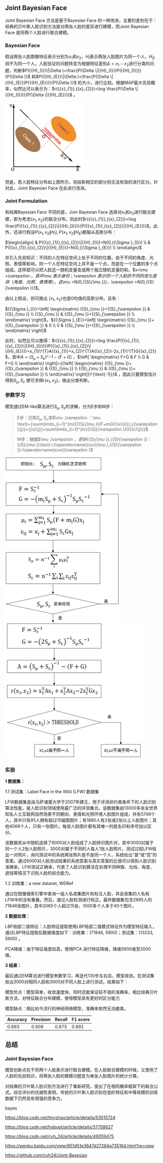 Joint Bayesian Face
-------------------

Joint Bayesian Face 方法是基于Bayesian Face
的一种改进，主要的差别在于：经典的贝叶斯人脸识别方法是对两张人脸的差异进行建模，而Joint
Bayesian Face 是将两个人脸进行联合建模。

### Bayesian Face

假设两张人脸图像特征表示分别为${{x}_{1}}$和${{x}_{2}}$，${{H}_{I}}$表示两张人脸图片为同一个人，${{H}_{D}}$则不为同一个人。人脸验证的问题转变为根据特征差别$\Delta
={{x}_{1}}-{{x}_{2}}$进行分类的问题，判断$P({{H}_{I}}\|\Delta
)=\frac{P(\Delta \|{{H}_{I}})P({{H}_{I}})}{P(\Delta )}$
和$P({{H}_{E}}\|\Delta )=\frac{P(\Delta \|{{H}_{E}})P({{H}_{E}})}{P(\Delta
)}$
的大小，进行比较。根据MAP最大先验概率，似然比可以表示为：$r({{x}_{1}},{{x}_{2}})=\log
\frac{P(\Delta \|{{H}_{I}})}{P(\Delta \|{{H}_{E}})}$ 。

![](media/c0f4d9ac94e24f4a667f2934c14af787.png)

但是，若人脸特征分布如上图所示，则投影相交的部分则无法有效的进行区分。针对此，Joint
Bayesian Face 在此进行改进。

### Joint Formulation

和经典Bayesian Face 不同的是，Join Bayesian Face
选择对${{x}_{1}}$和${{x}_{2}}$进行联合建模，即为考虑$\{{{x}_{1}},{{x}_{2}}\}$的联合分布。则此时$r({{x}_{1}},{{x}_{2}})=\log
\frac{P({{x}_{1}},{{x}_{2}}\|{{H}_{I}})}{P({{x}_{1}},{{x}_{2}}\|{{H}_{E}})}$。此外，还进行假设$P({{x}_{1}},{{x}_{2}}\|{{H}_{I}}),P({{x}_{1}},{{x}_{2}}\|{{H}_{E}})$都服从高斯分布：

$\begin{align}
& P({{x}_{1}},{{x}_{2}}\|{{H}_{I}})=N(0,{{\Sigma }_{I}}) \\
& P({{x}_{1}},{{x}_{2}}\|{{H}_{E}})=N(0,{{\Sigma }_{E}}) \\
\end{align}$



并引入先验知识：不同的人在特征空间上处于不同的位置。由于不同的角度、光照、表情等影响，同一个人在特征空间上并不是一个点，而是在一个位置的多个点组成。这样就可以把人脸这一随机变量变成两个独立随机变量的和，$x=\mu
+\varepsilon $，其中$\mu $表示身份；$\varepsilon
$表示同一个人脸的不同的变化差异（角度、光照、表情等），且$\mu
=N(0,{{S}_{\mu }})$，$\varepsilon =N(0,{{S}_{\varepsilon }})$。

由以上假设，则可推出 $\{{{x}_{1}},{{x}_{2}}\}$也是0均值的高斯分布。且有：

${{\Sigma }_{I}}=\left[ \begin{matrix}
{{S}_{\mu }}+{{S}_{\varepsilon }} & {{S}_{\mu }} \\
{{S}_{\mu }} & {{S}_{\mu }}+{{S}_{\varepsilon }} \\
\end{matrix} \right]$，${{\Sigma }_{E}}=\left[ \begin{matrix}
{{S}_{\mu }}+{{S}_{\varepsilon }} & 0 \\
0 & {{S}_{\mu }}+{{S}_{\varepsilon }} \\
\end{matrix} \right]$

此时，似然比可以推得：$r({{x}_{1}},{{x}_{2}})=\log
\frac{P({{x}_{1}},{{x}_{2}}\|{{H}_{I}})}{P({{x}_{1}},{{x}_{2}}\|{{H}_{E}})}=x_{1}\^{T}A{{x}_{1}}+x_{2}\^{T}A{{x}_{2}}-2x_{1}\^{T}G{{x}_{2}}$，其中$A={{({{S}_{\mu
}}+{{S}_{\varepsilon }})}\^{-1}}-(F+G)$ ，$\left[ \begin{matrix}
F+G & F \\
G & F+G \\
\end{matrix} \right]={{\left[ \begin{matrix}
{{S}_{\mu }}+{{S}_{\varepsilon }} & {{S}_{\mu }} \\
{{S}_{\mu }} & {{S}_{\mu }}+{{S}_{\varepsilon }} \\
\end{matrix} \right]}\^{\text{-1}}}$ ，因此只要模型估计得到${{S}_{\mu}},{{S}_{\varepsilon }}$ 便可求得$r({{x}_{1}},{{x}_{2}})$，做出分类判断。
### 参数学习
模型通过EM-like算法进行${{S}_{\mu }},{{S}_{\varepsilon}}$的求解，分为E步和M步：
>   E步：已知${{S}_{\mu }},{{S}_{\varepsilon }}$求$\mu ,\varepsilon
>   $：$\mu \text{=}\sum\limits_{i=1}\^{m}{{{S}_{\mu
>   }}(F+mG){{x}_{i}}},{{\varepsilon
>   }_{j}}={{x}_{j}}+\sum\limits_{i=1}\^{m}{{{S}_{\varepsilon
>   }}G{{x}_{j}}}$

>   M步：根据$\mu ,\varepsilon $，更新${{S}_{\mu }},{{S}_{\varepsilon
>   }}$：${{S}_{\mu }}\text{=}\operatorname{cov}(\mu
>   ),{{S}_{\varepsilon }}=\operatorname{cov}(\varepsilon )$

![](media/aef476a15f0600dd5d30ef319f8ac247.png)
![](media/2f2bded36cac642d8547c51e86e49b6b.png)


### 实验

**1 数据集：**

1.1 测试集：Label Face in the Wild (LFW) 数据集

LFW数据集是由马萨诸塞大学于2007年建立，用于评测非约束条件下的人脸识别算法性能，是人脸识别领域使用最广泛的评测集合。该数据集由13000多张全世界知名人士互联网自然场景不同朝向、表情和光照环境人脸图片组成，共有5749个人，其中只有95人拥有超过15幅图图片；有1680人有2张或2张以上人脸图片；其他4069个人，只有一张图片。每张人脸图片都有其唯一的姓名ID和序号加以区分。

该数据库从中随机选择了6000对人脸组成了人脸辨识图片对，其中3000对属于同一个人2张人脸照片，3000对属于不同的人每人1张人脸照片。测试过程LFW给出一对照片，询问测试中的系统两张照片是不是同一个人，系统给出“是”或“否”的答案。通过6000对人脸测试结果的系统答案与真实答案的比值可以得到人脸识别准确率。LFW测试正确率，代表了人脸识别算法在处理不同种族、光线、角度、遮挡等情况下识别人脸的综合能力。

1.2 训练集：a new dataset, WDRef

通过在图像搜索引擎中查询一组人名收集图片和标注人脸，并且收集的人名和LFW中的没有重叠。然后，通过人脸检测进行校正。最终数据集包含2995人的71846张图片，其中2065个人超过15张，1000多个人多于40个图片。

**2 数据处理：**

LBP局部二值特征：人脸特征提取使用LBP局部二值模式特征作为模型特征输入，通过LBP特征提取后数据维度如下：训练集：(71846,
5900)；测试集：(13233, 5900) 。

PCA降维：由于特征维度较高，使用PCA 进行特征降维，降维5900维至2000维。

**3 结果：**

最后通过EM算法进行模型参数学习，再迭代130步左右后，模型收敛。在测试集给出3000对相同人脸和3000对不同人脸上进行测试，结果如下：

模型优点：模型简单，收敛速度快，同时还能保证较不错的准确率，相比经典贝叶斯方法，对特征联合分布建模，使得模型具有更好的区分能力

模型缺点：相比如今流行的神经网络模型，准确率依然无法媲美。

| Accuracy | Precision | Recall | F1 score |
|----------|-----------|--------|----------|
| 0.893    | 0.908     | 0.875  | 0.891    |



总结
----

### Joint Bayesian Face

模型创新点在于将两个人脸表示进行联合建模。在人脸联合建模的时候，又使用了人脸的先验知识，将两张人脸的建模问题变为单张人脸图片的统计计算。

对经典的贝叶斯人脸识别方法进行了重新研究，提出了在相同概率框架下的联合公式。综合评价的优越性表明，传统的贝叶斯人脸识别在低阶特征和中等规模的训练数据下仍然具有很强的竞争力。


bayes

https://blog.csdn.net/tinyzhao/article/details/53015724

<https://blog.csdn.net/hqbupt/article/details/37758627>

<https://blog.csdn.net/cyh_24/article/details/49059475>

<https://wenku.baidu.com/view/851d51e3647d27284a735164.html?re=view>

<https://github.com/cyh24/Joint-Bayesian>
